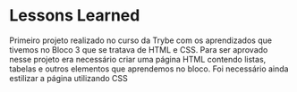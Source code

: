 # Lessons Learned
Primeiro projeto realizado no curso da Trybe com os aprendizados que tivemos no Bloco 3 que se tratava de HTML e CSS. 
Para ser aprovado nesse projeto era necessário criar uma página HTML contendo listas, tabelas e outros elementos que aprendemos no bloco.
Foi necessário ainda estilizar a página utilizando CSS
